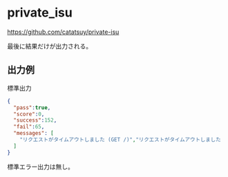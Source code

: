 # private_isu

https://github.com/catatsuy/private-isu

最後に結果だけが出力される。

## 出力例

標準出力

```json
{
  "pass":true,
  "score":0,
  "success":152,
  "fail":65,
  "messages": [
    "リクエストがタイムアウトしました (GET /)","リクエストがタイムアウトしました (GET /@bettie)","リクエストがタイムアウトしました (GET /@cassie)","リクエストがタイムアウトしました (GET /@claudia)","リクエストがタイムアウトしました (GET /@dona)","リクエストがタイムアウトしました (GET /@earlene)","リクエストがタイムアウトしました (GET /@ida)","リクエストがタイムアウトしました (GET /@kristen)","リクエストがタイムアウトしました (GET /@lenora)","リクエストがタイムアウトしました (GET /@maureen)","リクエストがタイムアウトしました (GET /@sharlene)","リクエストがタイムアウトしました (GET /@sheree)","リクエストがタイムアウトしました (POST /login)","リクエストがタイムアウトしました (POST /register)"
  ]
}
```

標準エラー出力は無し。

